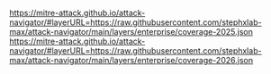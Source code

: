 https://mitre-attack.github.io/attack-navigator/#layerURL=https://raw.githubusercontent.com/stephxlab-max/attack-navigator/main/layers/enterprise/coverage-2025.json
https://mitre-attack.github.io/attack-navigator/#layerURL=https://raw.githubusercontent.com/stephxlab-max/attack-navigator/main/layers/enterprise/coverage-2026.json
